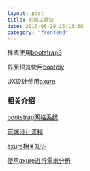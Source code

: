 ```yaml
---
layout: post
title: 前端工具链
date: 2016-06-29 15:13:00
category: "frontend"
---
```


样式使用[bootstrap3](http://www.bootcss.com/)

界面预览使用[bootply](http://www.bootply.com/)

UX设计使用[axure](http://www.axure.com.cn/)

### 相关介绍

[bootstrap网格系统](http://www.runoob.com/bootstrap/bootstrap-grid-system.html)

[前端设计流程](https://www.zhihu.com/question/27088793)

[axure相关知识](http://www.woshipm.com/tag/axure)

[使用axure进行需求分析](http://www.axure.com.cn/752/)